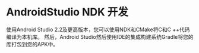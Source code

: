 # AndroidStudio NDK 开发

使用Android Studio 2.2及更高版本，您可以使用NDK和CMake将C和C ++代码编译为本机库。
然后，Android Studio然后使用IDE的集成构建系统Gradle将您的库打包到您的APK中。

